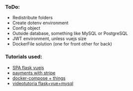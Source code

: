 ### ToDo:
* Redistribute folders
* Create dotenv environment
* Config object
* Outside database, something like MySQL or PostgreSQL
* JWT environment, unless vuejs size
* DockerFile solution (one for front other for back)

### Tutorials used: 
* [SPA flask vuejs](https://testdriven.io/blog/developing-a-single-page-app-with-flask-and-vuejs/)
* [payments with stripe](https://testdriven.io/blog/accepting-payments-with-stripe-vuejs-and-flask/)
* [docker-compose + things](https://testdriven.io/blog/running-flask-on-docker-swarm/)
* [videotutoria flask+vue+mysql](https://www.youtube.com/watch?v=q3uv5RV03Uk)